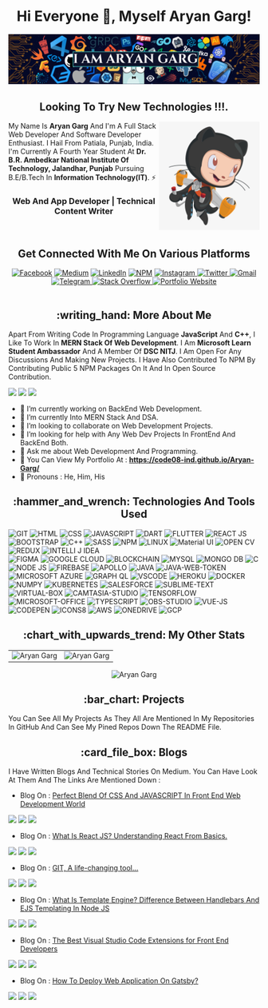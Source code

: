 <h1 align="center">Hi Everyone 👋, Myself Aryan Garg! </h1>

[![Header](https://github.com/code08-ind/Header/blob/main/I%20AM%20ARYAN%20GARG.png "Aryan Garg")](https://code08-ind.github.io/Portfolio_08/)

<h2 align="center">Looking To Try New Technologies !!!.</h2>

<img width="40%" align="right"  src="https://github.com/code08-ind/Octocat/blob/main/183-1838256_ionicabizau-img-to-svg-github-octocat.png" >

My Name Is **Aryan Garg** And I'm A Full Stack Web Developer And Software Developer Enthusiast. I Hail From Patiala, Punjab, India. I'm Currently A Fourth Year Student At **Dr. B.R. Ambedkar National Institute Of Technology, Jalandhar, Punjab** Pursuing B.E/B.Tech In **Information Technology(IT)**. ⚡

<h3 align="center"> Web And App Developer | Technical Content Writer </h3>

<br/>

<h2 align="center">Get Connected With Me On Various Platforms</h2>

<div align="center">
<a  href="https://www.facebook.com/aryan.garg.9022662/" target="_blank"><img alt="Facebook" src="https://img.shields.io/badge/Facebook-informational?style=for-the-badge&logo=facebook&logoColor=white&color=3b5998" /></a>
<a  href="https://gargaryan82000.medium.com/" target="_blank"><img alt="Medium" src="https://img.shields.io/badge/Medium-informational?style=for-the-badge&logo=medium&logoColor=white&color=success" /></a>
<a  href="https://www.linkedin.com/in/aryan-garg-661552198/" target="_blank"><img alt="LinkedIn" src="https://img.shields.io/badge/LinkedIn-informational?style=for-the-badge&logo=linkedin&logoColor=white&color=0077b5" /></a>
<a href="https://www.npmjs.com/~aryangarg" target="_blank"><img alt="NPM" src="https://img.shields.io/badge/npm-informational?style=for-the-badge&logo=npm&logoColor=white&color=CB3837" /></a>
<a href="https://www.instagram.com/aryan_garg_08/"><img alt="Instagram" src="https://img.shields.io/badge/Instagram-informational?style=for-the-badge&logo=instagram&logoColor=white&color=8a3ab9" />
<a href="https://twitter.com/AryanGa66087243"><img alt="Twitter" src="https://img.shields.io/badge/Twitter-informational?style=for-the-badge&logo=twitter&logoColor=white&color=1DA1F2" />
<a  href="mailto:gargaryan82000@gmail.com"><img alt="Gmail" src="https://img.shields.io/badge/Gmail-informational?style=for-the-badge&logo=gmail&logoColor=white&color=D44638"></a>
<a  href="https://t.me/AryanGarg08"><img alt="Telegram" src="https://img.shields.io/badge/Telegram-informational?style=for-the-badge&logo=telegram&logoColor=white&color=0088CC">
<a  href="https://stackoverflow.com/users/14839431/aryan-garg?tab=profile"><img alt="Stack Overflow" src="https://img.shields.io/badge/StackOverflow-informational?style=for-the-badge&logo=stack-overflow&logoColor=white&color=f48024">
<a  href="https://code08-ind.github.io/Aryan-Garg/"><img alt="Portfolio Website" src="https://img.shields.io/badge/AryanGarg-informational?style=for-the-badge&logo=google-chrome&logoColor=white&color=4885ed">
</a>
</div>

<br/>
<h2 align="center">:writing_hand: More About Me</h2>


Apart From Writing Code In Programming Language **JavaScript** And **C++**, I Like To Work In **MERN Stack Of Web Development**. I Am **Microsoft Learn Student Ambassador** And A Member Of **DSC NITJ**. I Am Open For Any Discussions And Making New Projects. I Have Also Contributed To NPM By Contributing Public 5 NPM Packages On It And In Open Source Contribution.

![](https://img.shields.io/badge/Focus_On-Full_Stack_Developement-informational?style=flat-square&logoColor=white&color=informational)
![](https://img.shields.io/badge/Hails_From-Patiala-informational?style=flat-square&logoColor=white&color=success)
![](https://komarev.com/ghpvc/?username=code08-ind&color=orange&style=flat-square)

- 🔭 I’m currently working on BackEnd Web Development.
- 🌱 I’m currently Into MERN Stack And DSA.
- 👯 I’m looking to collaborate on Web Development Projects.
- 🤔 I’m looking for help with Any Web Dev Projects In FrontEnd And BackEnd Both.
- 💬 Ask me about Web Development And Programming.
- :briefcase: You Can View My Portfolio At : **https://code08-ind.github.io/Aryan-Garg/**
- 🤔 Pronouns : He, Him, His


<h2 align="center">:hammer_and_wrench: Technologies And Tools Used</h2>

![GIT](https://img.icons8.com/color/48/000000/git.png "GIT") 
![HTML](https://img.icons8.com/color/48/000000/html-5.png "HTML") 
![CSS](https://img.icons8.com/color/48/000000/css3.png "CSS") 
![JAVASCRIPT](https://img.icons8.com/color/48/000000/javascript.png "JAVASCRIPT") 
![DART](https://img.icons8.com/color/48/000000/dart.png "DART") 
![FLUTTER](https://img.icons8.com/color/48/000000/flutter.png "FLUTTER") 
![REACT JS](https://img.icons8.com/color/48/000000/react-native.png "REACT JS") 
![BOOTSTRAP](https://img.icons8.com/color/48/000000/bootstrap.png "BOOTSTRAP") 
![C++](https://img.icons8.com/color/48/000000/c-plus-plus-logo.png "C++") 
![SASS](https://img.icons8.com/color/48/000000/sass.png "SASS") 
![NPM](https://img.icons8.com/color/48/000000/npm.png "NPM") 
![LINUX](https://img.icons8.com/color/48/000000/linux.png "LINUX") 
![Material UI](https://img.icons8.com/color/48/000000/material-ui.png "Material UI") 
![OPEN CV](https://img.icons8.com/color/48/000000/opencv.png "OPEN CV") 
![REDUX](https://img.icons8.com/color/48/000000/redux.png "REDUX") 
![INTELLI J IDEA](https://img.icons8.com/color/48/000000/intellij-idea.png "INTELLI J IDEA") 
<br>
![FIGMA](https://img.icons8.com/color/48/000000/figma.png "FIGMA") 
![GOOGLE CLOUD](https://img.icons8.com/color/48/000000/google-cloud.png "GOOGLE CLOUD") 
![BLOCKCHAIN](https://img.icons8.com/color/48/000000/blockchain-new-logo.png "BLOCKCHAIN")
![MYSQL](https://img.icons8.com/color/48/000000/mysql-logo.png "MYSQL") 
![MONGO DB](https://img.icons8.com/color/48/000000/mongodb.png "MONGO DB") 
![C](https://img.icons8.com/color/48/000000/c-programming.png "C") 
![NODE JS](https://img.icons8.com/color/48/000000/nodejs.png "NODE JS") 
![FIREBASE](https://img.icons8.com/color/48/000000/firebase.png "FIREBASE") 
![APOLLO](https://img.icons8.com/color/48/000000/apollo.png "APOLLO")
![JAVA](https://img.icons8.com/color/48/000000/java-coffee-cup-logo.png "JAVA") 
![JAVA-WEB-TOKEN](https://img.icons8.com/color/48/000000/java-web-token.png "JAVA-WEB-TOKEN")
![MICROSOFT AZURE](https://img.icons8.com/color/48/000000/azure-1.png "MICROSOFT AZURE") 
![GRAPH QL](https://img.icons8.com/color/48/000000/graphql.png "GRAPH QL") 
![VSCODE](https://img.icons8.com/color/48/000000/visual-studio-code-2019.png "VSCODE") 
![HEROKU](https://img.icons8.com/color/48/000000/heroku.png "HEROKU")
![DOCKER](https://img.icons8.com/color/48/000000/docker.png "DOCKER")
<br>
![NUMPY](https://img.icons8.com/color/48/null/numpy.png "NUMPY") 
![KUBERNETES](https://img.icons8.com/color/48/000000/kubernetes.png "KUBERNETES")
![SALESFORCE](https://img.icons8.com/color/48/000000/salesforce.png "SALESFORCE")
![SUBLIME-TEXT](https://img.icons8.com/color/48/000000/sublime-text.png "SUBLIME-TEXT")
![VIRTUAL-BOX](https://img.icons8.com/color/48/000000/virtualbox.png "VIRTUAL-BOX")
![CAMTASIA-STUDIO](https://img.icons8.com/color/48/000000/camtasia-studio.png "CAMTASIA-STUDIO")
![TENSORFLOW](https://img.icons8.com/color/48/000000/tensorflow.png "TENSORFLOW")
![MICROSOFT-OFFICE](https://img.icons8.com/color/48/000000/microsoft-office-2019.png "MICROSOFT-OFFICE")
![TYPESCRIPT](https://img.icons8.com/color/48/000000/typescript.png "TYPESCRIPT")
![OBS-STUDIO](https://img.icons8.com/color/48/000000/obs-studio.png "OBS-STUDIO")
![VUE-JS](https://img.icons8.com/color/48/000000/vue-js.png "VUE-JS")
![CODEPEN](https://img.icons8.com/color/48/000000/codepen.png "CODEPEN")
![ICONS8](https://img.icons8.com/color/48/000000/icons8-new-logo.png "ICONS8")
![AWS](https://img.icons8.com/color/48/000000/amazon-web-services.png "AWS")
![ONEDRIVE](https://img.icons8.com/color/48/000000/microsoft-onedrive-2019.png "ONEDRIVE")
![GCP](https://img.icons8.com/color/48/000000/google-cloud-platform.png "GCP")
 
<h2 align="center">:chart_with_upwards_trend: My Other Stats</h2>

<table>
 <tr>
<td><img src="https://github-readme-stats.vercel.app/api?username=code08-ind&include_all_commits=true&show_icons=true&theme=synthwave" alt="Aryan Garg" />
    <td><img src="https://github-readme-stats.vercel.app/api/top-langs/?username=code08-ind&langs_count=10&layout=compact&theme=radical&card_width=445" alt="Aryan Garg" /></td>
 </tr>
</table>

<div align="center">
<p><img align="center" src="https://github-readme-streak-stats.herokuapp.com/?user=code08-ind&theme=algolia" alt="Aryan Garg" /></p>
 </div>
 
<h2 align="center">:bar_chart: Projects</h2>


You Can See All My Projects As They All Are Mentioned In My Repositories In GitHub And Can See My Pined Repos Down The README File.


<h2 align="center">:card_file_box: Blogs</h2>


I Have Written Blogs And Technical Stories On Medium. You Can Have Look At Them And The Links Are Mentioned Down :


- Blog On : [Perfect Blend Of CSS And JAVASCRIPT In Front End Web Development World](https://gargaryan82000.medium.com/perfect-combination-of-css-and-javascript-in-front-end-web-development-aa5e33a4886c)

![](https://img.shields.io/badge/Visitors-190+-informational?style=flat&logo=&logoColor=white&color=informational)
![](https://img.shields.io/badge/Likes-150+-informational?style=flat&logo=&logoColor=white&color=brightgreen)
![](https://img.shields.io/badge/Followers-9-informational?style=flat&logo=&logoColor=white&color=important)


- Blog On : [What Is React JS? Understanding React From Basics.](https://gargaryan82000.medium.com/what-is-react-js-understanding-react-from-basics-940df800ff68)

![](https://img.shields.io/badge/Visitors-70+-informational?style=flat&logo=&logoColor=white&color=informational)
![](https://img.shields.io/badge/Likes-10+-informational?style=flat&logo=&logoColor=white&color=brightgreen)
![](https://img.shields.io/badge/Followers-9-informational?style=flat&logo=&logoColor=white&color=important)
 
 
 - Blog On : [GIT, A life-changing tool…](https://gargaryan82000.medium.com/git-a-life-changing-tool-a8846b5a360c)

![](https://img.shields.io/badge/Visitors-40+-informational?style=flat&logo=&logoColor=white&color=informational)
![](https://img.shields.io/badge/Likes-10+-informational?style=flat&logo=&logoColor=white&color=brightgreen)
![](https://img.shields.io/badge/Followers-9-informational?style=flat&logo=&logoColor=white&color=important)
 

- Blog On : [What Is Template Engine? Difference Between Handlebars And EJS Templating In Node JS](https://gargaryan82000.medium.com/what-is-template-engine-difference-between-handlebars-and-ejs-templating-in-node-js-cb9cdd7cacb7)

![](https://img.shields.io/badge/Visitors-40+-informational?style=flat&logo=&logoColor=white&color=informational)
![](https://img.shields.io/badge/Likes-10+-informational?style=flat&logo=&logoColor=white&color=brightgreen)
![](https://img.shields.io/badge/Followers-9-informational?style=flat&logo=&logoColor=white&color=important)

- Blog On : [The Best Visual Studio Code Extensions for Front End Developers](https://code08-ind.github.io/Blog_2/)

![](https://img.shields.io/badge/Visitors-40+-informational?style=flat&logo=&logoColor=white&color=informational)
![](https://img.shields.io/badge/Likes-10+-informational?style=flat&logo=&logoColor=white&color=brightgreen)
![](https://img.shields.io/badge/Followers-9-informational?style=flat&logo=&logoColor=white&color=important)
 
 - Blog On : [How To Deploy Web Application On Gatsby?](https://medium.com/@gargaryan82000/how-to-deploy-web-application-on-gatsby-857e0023b1e9)

![](https://img.shields.io/badge/Visitors-4-informational?style=flat&logo=&logoColor=white&color=informational)
![](https://img.shields.io/badge/Likes-1-informational?style=flat&logo=&logoColor=white&color=brightgreen)
![](https://img.shields.io/badge/Followers-9-informational?style=flat&logo=&logoColor=white&color=important)

